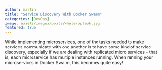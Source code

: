 ```yaml
---
author: martin
title: "Service Discovery With Docker Swarm"
categories: [DevOps]
image: assets/images/posts/whale-splash.jpg
featured: true
---
```

While implementing microservices, one of the tasks needed to make services communicate with one another is to have some kind of service discovery, especially if we are dealing with replicated micro services - that is, each microservice has multiple instances running. When running your microservices in Docker Swarm, this becomes quite easy!


